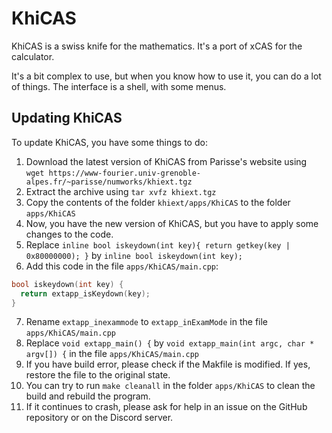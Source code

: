 # KhiCAS

KhiCAS is a swiss knife for the mathematics. It's a port of xCAS for the calculator.

It's a bit complex to use, but when you know how to use it, you can do a lot of things. The interface is a shell, with some menus.

## Updating KhiCAS

To update KhiCAS, you have some things to do:

1. Download the latest version of KhiCAS from Parisse's website using `wget https://www-fourier.univ-grenoble-alpes.fr/~parisse/numworks/khiext.tgz`
2. Extract the archive using `tar xvfz khiext.tgz`
3. Copy the contents of the folder `khiext/apps/KhiCAS` to the folder `apps/KhiCAS`
4. Now, you have the new version of KhiCAS, but you have to apply some changes to the code.
5. Replace `inline bool iskeydown(int key){ return getkey(key | 0x80000000); }` by `inline bool iskeydown(int key);`
6. Add this code in the file `apps/KhiCAS/main.cpp`:

```cpp
bool iskeydown(int key) {
  return extapp_isKeydown(key);
}
```

7. Rename `extapp_inexammode` to `extapp_inExamMode` in the file `apps/KhiCAS/main.cpp`
8. Replace `void extapp_main() {` by `void extapp_main(int argc, char * argv[]) {` in the file `apps/KhiCAS/main.cpp`
9. If you have build error, please check if the Makfile is modified. If yes, restore the file to the original state.
10. You can try to run `make cleanall` in the folder `apps/KhiCAS` to clean the build and rebuild the program.
11. If it continues to crash, please ask for help in an issue on the GitHub repository or on the Discord server.
